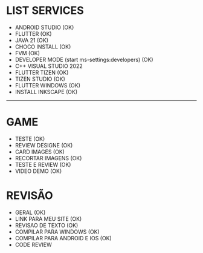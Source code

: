 # LIST SERVICES
- ANDROID STUDIO (OK)
- FLUTTER  (OK)
- JAVA 21 (OK)
- CHOCO INSTALL (OK)
- FVM  (OK)
- DEVELOPER MODE (start ms-settings:developers) (OK)
- C++ VISUAL STUDIO 2022
- FLUTTER TIZEN (OK)
- TIZEN STUDIO (OK)
- FLUTTER WINDOWS (OK)
- INSTALL INKSCAPE (OK)
---
# GAME
- TESTE (OK)
- REVIEW DESIGNE (OK)
- CARD IMAGES (OK)
- RECORTAR IMAGENS (OK)
- TESTE E REVIEW (OK)
- VIDEO DEMO  (OK)

# REVISÃO 
- GERAL (OK)
- LINK PARA MEU SITE (OK)
- REVISAO DE TEXTO (OK)
- COMPILAR PARA WINDOWS (OK)
- COMPILAR PARA ANDROID E IOS (OK)
- CODE REVIEW